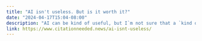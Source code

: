 ```yaml
---
title: "AI isn't useless. But is it worth it?"
date: "2024-04-17T15:04-08:00"
description: "AI can be kind of useful, but I`m not sure that a `kind of useful` tool justifies the harm."
link: https://www.citationneeded.news/ai-isnt-useless/
---
```

